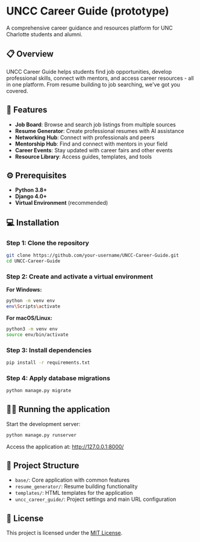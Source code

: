 # UNCC Career Guide (prototype)

A comprehensive career guidance and resources platform for UNC Charlotte students and alumni.

## 📋 Overview

UNCC Career Guide helps students find job opportunities, develop professional skills, connect with mentors, and access career resources - all in one platform. From resume building to job searching, we've got you covered.

## 🚀 Features

- **Job Board**: Browse and search job listings from multiple sources
- **Resume Generator**: Create professional resumes with AI assistance
- **Networking Hub**: Connect with professionals and peers
- **Mentorship Hub**: Find and connect with mentors in your field
- **Career Events**: Stay updated with career fairs and other events
- **Resource Library**: Access guides, templates, and tools

## ⚙️ Prerequisites

- **Python 3.8+**
- **Django 4.0+**
- **Virtual Environment** (recommended)

## 💻 Installation

### Step 1: Clone the repository

```bash
git clone https://github.com/your-username/UNCC-Career-Guide.git
cd UNCC-Career-Guide
```

### Step 2: Create and activate a virtual environment

**For Windows:**

```bash
python -m venv env
env\Scripts\activate
```

**For macOS/Linux:**

```bash
python3 -m venv env
source env/bin/activate
```

### Step 3: Install dependencies

```bash
pip install -r requirements.txt
```

### Step 4: Apply database migrations

```bash
python manage.py migrate
```

## 🏃‍♂️ Running the application

Start the development server:

```bash
python manage.py runserver
```

Access the application at: http://127.0.0.1:8000/

## 📁 Project Structure

- `base/`: Core application with common features
- `resume_generator/`: Resume building functionality
- `templates/`: HTML templates for the application
- `uncc_career_guide/`: Project settings and main URL configuration

## 📝 License

This project is licensed under the [MIT License](LICENSE).
